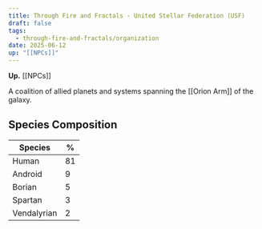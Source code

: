 ```yaml
---
title: Through Fire and Fractals - United Stellar Federation (USF)
draft: false
tags:
  - through-fire-and-fractals/organization
date: 2025-06-12
up: "[[NPCs]]"
---
```

**Up.** [[NPCs]]

A coalition of allied planets and systems spanning the [[Orion Arm]] of the galaxy.

## Species Composition

| **Species** | **%** |
| ----------- | ----- |
| Human       | 81    |
| Android     | 9     |
| Borian      | 5     |
| Spartan     | 3     |
| Vendalyrian | 2     |

